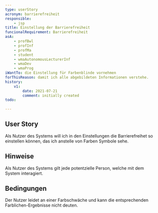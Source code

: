 ```yaml
---
type: userStory
acronym: barrierefreiheit
responsible:
	- jsp
title: Einstellung der Barrierefreiheit
funcionalRequirement: Barrierefreiheit
asA: 
    - profBwl
    - profInf
    - profMa
    - student
    - wmaAutonomousLecturerInf
    - wmaDev
    - wmaProg
iWantTo: die Einstellung für Farbenblinde vornehmen
forThisReason: damit ich alle abgebildeten Informationen verstehe.
history:
	v1:
		date: 2021-07-21
		comment: initially created
todo:
	
---
```


## User Story
Als Nutzer des Systems will ich in den Einstellungen die Barrierefreihet so einstellen können, das ich anstelle von Farben Symbole sehe.

## Hinweise
Als Nutzer des Systems gilt jede potentzielle Person, welche mit dem System interagiert.

## Bedingungen
Der Nutzer leidet an einer Farbschwäche und kann die entsprechenden Farblichen-Ergebnisse nicht deuten.

